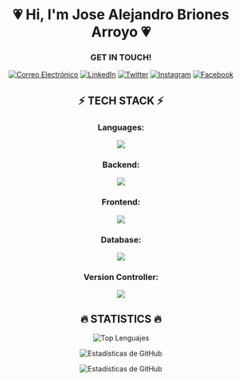 <h1 align="center">💗 Hi, I'm Jose Alejandro Briones Arroyo 💗</h1>
<h3 align="center">GET IN TOUCH!</h1>
<p align="center">
  <div style="text-align: center;">
    <div style="display: inline-block;">
      <a href="mailto:j.alejandro.briones.a22@gmail.com" target="blank">
        <img src="https://img.shields.io/badge/Correo-FF3838?style=for-the-badge&logo=gmail&logoColor=white" alt="Correo Electrónico" />
      </a>
    </div>
    <div style="display: inline-block;">
      <a href="https://www.linkedin.com/in/alexba2004" target="blank">
        <img src="https://img.shields.io/badge/LinkedIn-0077B5?style=for-the-badge&logo=linkedin&logoColor=white" alt="LinkedIn" />
      </a>
    </div>
    <div style="display: inline-block;">
      <a href="https://twitter.com/alexba2004" target="blank">
        <img src="https://img.shields.io/badge/Twitter-000000?style=for-the-badge&logo=twitter&logoColor=white" alt="Twitter" />
      </a>
    </div>
    <div style="display: inline-block;">
      <a href="https://www.instagram.com/alexba2004/" target="blank">
        <img src="https://img.shields.io/badge/Instagram-FF0074?style=for-the-badge&logo=instagram&logoColor=white" alt="Instagram" />
      </a>
    </div>
    <div style="display: inline-block;">
      <a href="https://www.facebook.com/alexba2004/" target="blank">
        <img src="https://img.shields.io/badge/Facebook-007BFF?style=for-the-badge&logo=facebook&logoColor=white" alt="Facebook" />
      </a>
    </div>
  </div>
  
  
<h2 align="center">⚡ TECH STACK ⚡</h2>
<h3 align="center">Languages:</h3>
<p align="center">
  <img src="https://skillicons.dev/icons?i=javascript,java,php,cpp" />
</p>
<h3 align="center">Backend:</h3>
<p align="center">
  <img src="https://skillicons.dev/icons?i=spring,nodejs,express,sequelize" />
</p>
<h3 align="center">Frontend:</h3>
<p align="center">
  <img src="https://skillicons.dev/icons?i=html,css,bootstrap,tailwind,pug" />
</p>
<h3 align="center">Database:</h3>
<p align="center">
  <img src="https://skillicons.dev/icons?i=mysql,mongodb" />
</p>
<h3 align="center">Version Controller:</h3>
<p align="center">
  <img src="https://skillicons.dev/icons?i=git,github" />
</p>

<h2 align="center">🔥 STATISTICS 🔥</h3>
<p align="center">
  <img src="https://github-readme-stats.vercel.app/api/top-langs/?username=alexba2004&layout=compact&theme=github_dark" alt="Top Lenguajes" />
</p>

<p align="center">
  <img src="https://github-readme-stats.vercel.app/api?username=alexba2004&show_icons=true&count_private=true&theme=github_dark" alt="Estadísticas de GitHub" />
</p>

<p align="center">
  <img src="https://github-profile-summary-cards.vercel.app/api/cards/profile-details?username=alexba2004&theme=github_dark" alt="Estadísticas de GitHub" />
</p>
